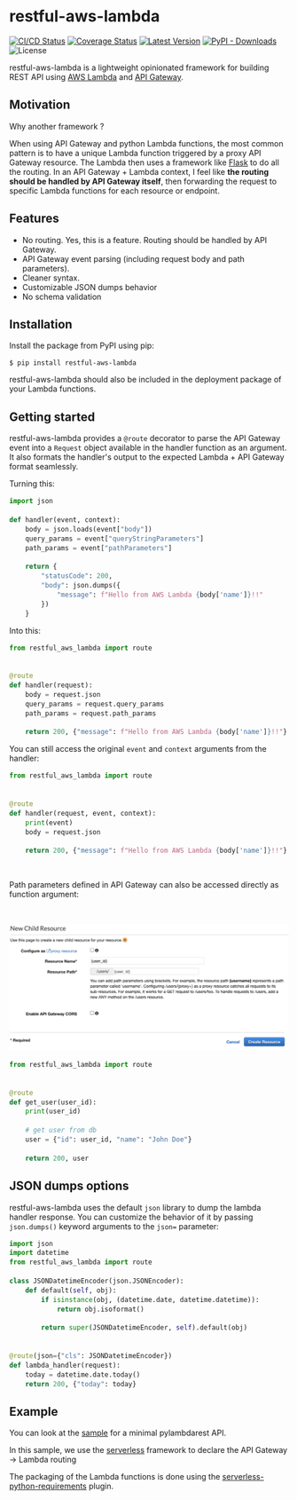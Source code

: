 # restful-aws-lambda

[![CI/CD Status](https://github.com/joffreybvn/restful-aws-lambda/workflows/CI%2FCD/badge.svg?branch=master)](https://github.com/joffreybvn/restful-aws-lambda/actions?query=branch:master)
[![Coverage Status](https://coveralls.io/repos/github/Joffreybvn/restful-aws-lambda/badge.svg?branch=master)](https://coveralls.io/github/Joffreybvn/restful-aws-lambda?branch=master)
[![Latest Version](https://img.shields.io/pypi/v/restful-aws-lambda.svg?color=blue)](https://pypi.python.org/pypi/restful-aws-lambda)
[![PyPI - Downloads](https://img.shields.io/pypi/dm/restful-aws-lambda?label=pypi%20downloads)](https://pypi.org/project/restful-aws-lambda/)
![License](https://img.shields.io/github/license/joffreybvn/restful-aws-lambda)

restful-aws-lambda is a lightweight opinionated framework for building REST API using [AWS Lambda](https://aws.amazon.com/lambda/) and [API Gateway](https://aws.amazon.com/api-gateway/).

## Motivation

Why another framework ?

When using API Gateway and python Lambda functions, the most common pattern is to have a unique Lambda function triggered by a proxy API Gateway resource. The Lambda then uses a framework like [Flask](https://flask.palletsprojects.com/en/1.1.x/) to do all the routing. In an API Gateway + Lambda context, I feel like **the routing should be handled by API Gateway itself**, then forwarding the request to specific Lambda functions for each resource or endpoint.

## Features

- No routing. Yes, this is a feature. Routing should be handled by API Gateway.
- API Gateway event parsing (including request body and path parameters).
- Cleaner syntax.
- Customizable JSON dumps behavior
- No schema validation

## Installation

Install the package from PyPI using pip:

```
$ pip install restful-aws-lambda
```

restful-aws-lambda should also be included in the deployment package of your Lambda functions.

## Getting started

restful-aws-lambda provides a `@route` decorator to parse the API Gateway event into a `Request` object available in the handler function as an argument. It also formats the handler's output to the expected Lambda + API Gateway format seamlessly.

Turning this:

```python
import json

def handler(event, context):
    body = json.loads(event["body"])
    query_params = event["queryStringParameters"]
    path_params = event["pathParameters"]

    return {
        "statusCode": 200,
        "body": json.dumps({
            "message": f"Hello from AWS Lambda {body['name']}!!"
        })
    }

```

Into this:

```python
from restful_aws_lambda import route


@route
def handler(request):
    body = request.json
    query_params = request.query_params
    path_params = request.path_params

    return 200, {"message": f"Hello from AWS Lambda {body['name']}!!"}
```

You can still access the original `event` and `context` arguments from the handler:

```python
from restful_aws_lambda import route


@route
def handler(request, event, context):
    print(event)
    body = request.json

    return 200, {"message": f"Hello from AWS Lambda {body['name']}!!"}
```

<br/>

Path parameters defined in API Gateway can also be accessed directly as function argument:

<br/>

![api-gateway-path-params](https://raw.githubusercontent.com/joffreybvn/restful-aws-lambda/master/images/api-gateway-path-params.png)

```python
from restful_aws_lambda import route


@route
def get_user(user_id):
    print(user_id)

    # get user from db
    user = {"id": user_id, "name": "John Doe"}

    return 200, user
```

## JSON dumps options

restful-aws-lambda uses the default `json` library to dump the lambda handler response. You can customize the behavior of it by passing `json.dumps()` keyword arguments to the `json=` parameter:

```python
import json
import datetime
from restful_aws_lambda import route

class JSONDatetimeEncoder(json.JSONEncoder):
    def default(self, obj):
        if isinstance(obj, (datetime.date, datetime.datetime)):
            return obj.isoformat()

        return super(JSONDatetimeEncoder, self).default(obj)


@route(json={"cls": JSONDatetimeEncoder})
def lambda_handler(request):
    today = datetime.date.today()
    return 200, {"today": today}
```

## Example

You can look at the [sample](https://github.com/joffreybvn/restful-aws-lambda/tree/master/sample) for a minimal pylambdarest API.

In this sample, we use the [serverless](https://www.serverless.com/) framework to declare the API Gateway -> Lambda routing

The packaging of the Lambda functions is done using the [serverless-python-requirements](https://github.com/UnitedIncome/serverless-python-requirements) plugin.
